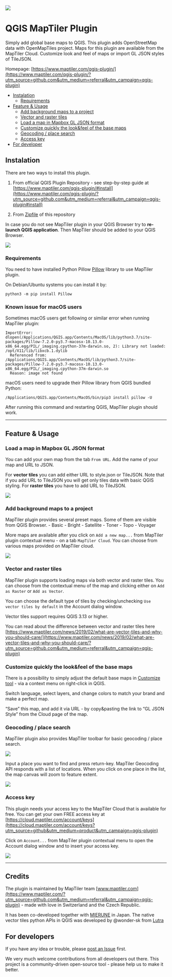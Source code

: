<img src=https://user-images.githubusercontent.com/19833762/85034825-c65bef00-b182-11ea-8be6-36195165de3f.png>

# QGIS MapTiler Plugin

Simply add global base maps to QGIS. This plugin adds OpenStreetMap data with OpenMapTiles project. Maps for this plugin are available from the MapTiler Cloud. Customize look and feel of maps or import GL JSON styles of TileJSON.

Homepage: [https://www.maptiler.com/qgis-plugin/](https://www.maptiler.com/qgis-plugin/?utm_source=github.com&utm_medium=referral&utm_campaign=qgis-plugin)

<!-- TOC -->

- [Instalation](#instalation)
    - [Requirements](#requirements)
- [Feature & Usage](#feature--usage)
    - [Add background maps to a project](#add-background-maps-to-a-project)
    - [Vector and raster tiles](#vector-and-raster-tiles)
    - [Load a map in Mapbox GL JSON format](#load-a-map-in-mapbox-gl-json-format)
    - [Customize quickly the look&feel of the base maps ](#customize-quickly-the-lookfeel-of-the-base-maps)
    - [Geocoding / place search](#geocoding--place-search)
    - [Access key](#access-key)
- [For developer](#for-developer)


<!-- /TOC -->

## Instalation

There are two ways to install this plugin.

1. From official QGIS Plugin Repository - see step-by-step guide at [https://www.maptiler.com/qgis-plugin/#install](https://www.maptiler.com/qgis-plugin/?utm_source=github.com&utm_medium=referral&utm_campaign=qgis-plugin#install)

2. From [Zipfile](https://github.com/maptiler/qgis-maptiler-plugin/archive/master.zip) of this repository

In case you do not see MapTiler plugin in your QGIS Browser try to **re-launch QGIS application**.
Then MapTiler should be added to your QGIS Browser.

<img src='imgs/readme_01.png'>

### Requirements

You need to have installed Python Pillow [Pillow](https://pillow.readthedocs.io/en/stable/)
library to use MapTiler plugin.

On Debian/Ubuntu systems you can install it by:

`python3 -m pip install Pillow`

### Known issue for macOS users

Sometimes macOS users get following or similar error when running MapTiler plugin:
```
ImportError: dlopen(/Applications/QGIS.app/Contents/MacOS/lib/python3.7/site-packages/Pillow-7.2.0-py3.7-macosx-10.13.0-x86_64.egg/PIL/_imaging.cpython-37m-darwin.so, 2): Library not loaded: /opt/X11/lib/libxcb.1.dylib
  Referenced from: /Applications/QGIS.app/Contents/MacOS/lib/python3.7/site-packages/Pillow-7.2.0-py3.7-macosx-10.13.0-x86_64.egg/PIL/_imaging.cpython-37m-darwin.so
  Reason: image not found
```

macOS users need to upgrade their Pillow library from QGIS bundled Python:
```
/Applications/QGIS.app/Contents/MacOS/bin/pip3 install pillow -U
```

After running this command and restarting QGIS, MapTiler plugin should work. 

---

## Feature & Usage

### Load a map in Mapbox GL JSON format

You can add your own map from the tab `From URL`. Add the name of your map and URL to JSON.

For **vector tiles** you can add either URL to style.json or TileJSON. Note that if you add URL to TileJSON you will get only tiles data with basic QGIS styling. For **raster tiles** you have to add URL to TileJSON.

<img src='imgs/readme_07.png'>


### Add background maps to a project

MapTiler plugin provides several preset maps. Some of them are visible from QGIS Browser.
    - Basic
    - Bright
    - Satellite
    - Toner
    - Topo
    - Voyager
    
More maps are available after you click on `Add a new map...` from MapTiler plugin contextual menu - on a tab `MapTiler Cloud`. You can choose from various maps provided on MapTiler cloud.
   
<img src='imgs/readme_06.png'>
   

### Vector and raster tiles

MapTiler plugin supports loading maps via both vector and raster tiles.  You can choose from the contextual menu of the map and clicking either on `Add as Raster` or `Add as Vector`.

You can choose the default type of tiles by checking/unchecking `Use vector tiles by default` in the Account dialog window.

Vector tiles support requires QGIS 3.13 or higher.

You can read about the difference between vector and raster tiles here [https://www.maptiler.com/news/2019/02/what-are-vector-tiles-and-why-you-should-care/](https://www.maptiler.com/news/2019/02/what-are-vector-tiles-and-why-you-should-care/?utm_source=github.com&utm_medium=referral&utm_campaign=qgis-plugin)

 
### Customize quickly the look&feel of the base maps 

There is a possibility to simply adjust the default base maps in [Customize tool](https://cloud.maptiler.com/customize/?utm_source=github.com&utm_medium=referral&utm_campaign=qgis-plugin) - via a context menu on right-click in QGIS.

Switch language, select layers, and change colors to match your brand and make a perfect map.

“Save” this map, and add it via URL - by copy&pasting the link to “GL JSON Style” from the Cloud page of the map.

### Geocoding / place search

MapTiler plugin also provides MapTiler toolbar for basic geocoding / place search.

<img src='imgs/readme_03.png'>

Input a place you want to find and press return-key. MapTiler Geocoding API responds with a list of locations.
When you click on one place in the list, the map canvas will zoom to feature extent.

<img src='imgs/readme_04.png'>  

### Access key

This plugin needs your access key to the MapTiler Cloud that is available for free.
You can get your own FREE access key at [https://cloud.maptiler.com/account/keys](https://cloud.maptiler.com/account/keys?utm_source=github&utm_medium=product&utm_campaign=qgis-plugin)

Click on `Account...` from MapTiler plugin contextual menu to open the Account dialog window and to insert your access key.

<img src='imgs/readme_02.png'>

---

## Credits

The plugin is maintained by MapTiler team [www.maptiler.com](https://www.maptiler.com/?utm_source=github.com&utm_medium=referral&utm_campaign=qgis-plugin) - made with love in Switzerland and the Czech Republic.

It has been co-developed together with [MIERUNE](https://mierune.co.jp/) in Japan.
The native vector tiles python APIs in QGIS was developed by @wonder-sk from [Lutra](https://www.lutraconsulting.co.uk/crowdfunding/vectortile-qgis/)

## For developers

If you have any idea or trouble, please [post an Issue](https://github.com/maptiler/qgis-maptiler-plugin/issues) first.

We very much welcome contributions from all developers out there. This project is a community-driven open-source tool - please help us to make it better.

 
